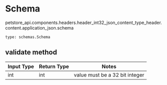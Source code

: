 # Schema
petstore_api.components.headers.header_int32_json_content_type_header.content.application_json.schema
```
type: schemas.Schema
```

## validate method
Input Type | Return Type | Notes
------------ | ------------- | -------------
int | int | value must be a 32 bit integer
